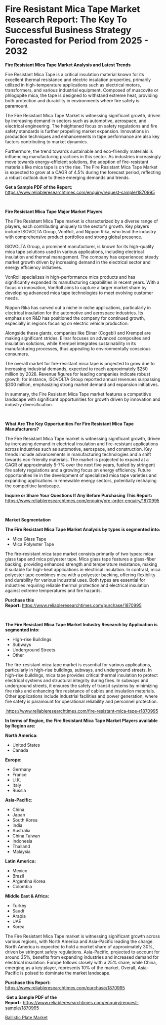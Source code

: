 <p><h1>Fire Resistant Mica Tape Market Research Report: The Key To Successful Business Strategy Forecasted for Period from 2025 - 2032</h1></p><p><strong>Fire Resistant Mica Tape Market Analysis and Latest Trends</strong></p>
<p><p>Fire Resistant Mica Tape is a critical insulation material known for its excellent thermal resistance and electric insulation properties, primarily utilized in high-temperature applications such as electrical motors, transformers, and various industrial equipment. Composed of muscovite or phlogopite mica, the tape is designed to withstand extreme heat, providing both protection and durability in environments where fire safety is paramount.</p><p>The Fire Resistant Mica Tape Market is witnessing significant growth, driven by increasing demand in sectors such as automotive, aerospace, and electrical engineering. The heightened focus on safety regulations and fire safety standards is further propelling market expansion. Innovations in production techniques and enhancements in tape performance are also key factors contributing to market dynamics. </p><p>Furthermore, the trend towards sustainable and eco-friendly materials is influencing manufacturing practices in this sector. As industries increasingly move towards energy-efficient solutions, the adoption of fire-resistant materials like mica tape is on the rise. The Fire Resistant Mica Tape Market is expected to grow at a CAGR of 4.5% during the forecast period, reflecting a robust outlook due to these emerging demands and trends.</p></p>
<p><strong>Get a Sample PDF of the Report:&nbsp;</strong> <a href="https://www.reliableresearchtimes.com/enquiry/request-sample/1870995?utm_campaign=2771&utm_medium=2&utm_source=Github&utm_content=ia&utm_term=02042025&utm_id=fire-resistant-mica-tape">https://www.reliableresearchtimes.com/enquiry/request-sample/1870995</a></p>
<p>&nbsp;</p>
<p><strong>Fire Resistant Mica Tape Major Market Players</strong></p>
<p><p>The Fire Resistant Mica Tape market is characterized by a diverse range of players, each contributing uniquely to the sector's growth. Key players include ISOVOLTA Group, VonRoll, and Nippon Rika, who lead the industry with comprehensive product portfolios and strong global presence. </p><p>ISOVOLTA Group, a prominent manufacturer, is known for its high-quality mica tape solutions used in various applications, including electrical insulation and thermal management. The company has experienced steady market growth driven by increasing demand in the electrical sector and energy efficiency initiatives.</p><p>VonRoll specializes in high-performance mica products and has significantly expanded its manufacturing capabilities in recent years. With a focus on innovation, VonRoll aims to capture a larger market share by developing advanced mica tape technologies to meet evolving customer needs.</p><p>Nippon Rika has carved out a niche in niche applications, particularly in electrical insulation for the automotive and aerospace industries. Its emphasis on R&D has positioned the company for continued growth, especially in regions focusing on electric vehicle production.</p><p>Alongside these giants, companies like Elinar (Cogebi) and Krempel are making significant strides. Elinar focuses on advanced composites and insulation solutions, while Krempel integrates sustainability in its manufacturing processes, thus appealing to environmentally conscious consumers.</p><p>The overall market for fire-resistant mica tape is projected to grow due to increasing industrial demands, expected to reach approximately $250 million by 2028. Revenue figures for leading companies indicate robust growth; for instance, ISOVOLTA Group reported annual revenues surpassing $300 million, emphasizing strong market demand and expansion initiatives.</p><p>In summary, the Fire Resistant Mica Tape market features a competitive landscape with significant opportunities for growth driven by innovation and industry diversification.</p></p>
<p>&nbsp;</p>
<p><strong>What Are The Key Opportunities For Fire Resistant Mica Tape Manufacturers?</strong></p>
<p><p>The Fire Resistant Mica Tape market is witnessing significant growth, driven by increasing demand in electrical insulation and fire-resistant applications across industries such as automotive, aerospace, and construction. Key trends include advancements in manufacturing technologies and a shift towards eco-friendly materials. The market is projected to expand at a CAGR of approximately 5-7% over the next five years, fueled by stringent fire safety regulations and a growing focus on energy efficiency. Future opportunities lie in the development of specialized mica tape varieties and expanding applications in renewable energy sectors, potentially reshaping the competitive landscape.</p></p>
<p><strong>Inquire or Share Your Questions If Any Before Purchasing This Report:</strong> <a href="https://www.reliableresearchtimes.com/enquiry/pre-order-enquiry/1870995?utm_campaign=2771&utm_medium=2&utm_source=Github&utm_content=ia&utm_term=02042025&utm_id=fire-resistant-mica-tape">https://www.reliableresearchtimes.com/enquiry/pre-order-enquiry/1870995</a></p>
<p>&nbsp;</p>
<p><strong>Market Segmentation</strong></p>
<p><strong>The Fire Resistant Mica Tape Market Analysis by types is segmented into:</strong></p>
<p><ul><li>Mica Glass Tape</li><li>Mica Polyester Tape</li></ul></p>
<p><p>The fire-resistant mica tape market consists primarily of two types: mica glass tape and mica polyester tape. Mica glass tape features a glass-fiber backing, providing enhanced strength and temperature resistance, making it suitable for high-heat applications in electrical insulation. In contrast, mica polyester tape combines mica with a polyester backing, offering flexibility and durability for various industrial uses. Both types are essential for industries requiring reliable thermal protection and electrical insulation against extreme temperatures and fire hazards.</p></p>
<p><strong>Purchase this Report:&nbsp;</strong><a href="https://www.reliableresearchtimes.com/purchase/1870995?utm_campaign=2771&utm_medium=2&utm_source=Github&utm_content=ia&utm_term=02042025&utm_id=fire-resistant-mica-tape">https://www.reliableresearchtimes.com/purchase/1870995</a></p>
<p>&nbsp;</p>
<p><strong>The Fire Resistant Mica Tape Market Industry Research by Application is segmented into:</strong></p>
<p><ul><li>High-rise Buildings</li><li>Subways</li><li>Underground Streets</li><li>Other</li></ul></p>
<p><p>The fire-resistant mica tape market is essential for various applications, particularly in high-rise buildings, subways, and underground streets. In high-rise buildings, mica tape provides critical thermal insulation to protect electrical systems and structural integrity during fires. In subways and underground streets, it ensures the safety of transit systems by minimizing fire risks and enhancing fire resistance of cables and insulation materials. Other applications include industrial facilities and power generation, where fire safety is paramount for operational reliability and personnel protection.</p></p>
<p><a href="https://www.reliableresearchtimes.com/fire-resistant-mica-tape-r1870995?utm_campaign=2771&utm_medium=2&utm_source=Github&utm_content=ia&utm_term=02042025&utm_id=fire-resistant-mica-tape">&nbsp;https://www.reliableresearchtimes.com/fire-resistant-mica-tape-r1870995</a></p>
<p><strong>In terms of Region, the Fire Resistant Mica Tape Market Players available by Region are:</strong></p>
<p>
    <p> <strong> North America: </strong>
        <ul>
            <li>United States</li>
            <li>Canada</li>
        </ul>
        </p> 
    <p> <strong> Europe: </strong>
        <ul>
            <li>Germany</li>
            <li>France</li>
            <li>U.K.</li>
            <li>Italy</li>
            <li>Russia</li>
        </ul>
        </p> 
    <p> <strong> Asia-Pacific: </strong>
        <ul>
            <li>China</li>
            <li>Japan</li>
            <li>South Korea</li>
            <li>India</li>
            <li>Australia</li>
            <li>China Taiwan</li>
            <li>Indonesia</li>
            <li>Thailand</li>
            <li>Malaysia</li>
        </ul>
        </p> 
    <p> <strong> Latin America: </strong>
        <ul>
            <li>Mexico</li>
            <li>Brazil</li>
            <li>Argentina Korea</li>
            <li>Colombia</li>
        </ul>
        </p> 
    <p> <strong> Middle East & Africa: </strong>
        <ul>
            <li>Turkey</li>
            <li>Saudi</li>
            <li>Arabia</li>
            <li>UAE</li>
            <li>Korea</li>
        </ul>
    </p>
    </p>
<p><p>The Fire Resistant Mica Tape market is witnessing significant growth across various regions, with North America and Asia-Pacific leading the charge. North America is expected to hold a market share of approximately 30%, driven by stringent safety regulations. Asia-Pacific, projected to account for around 35%, benefits from expanding industries and increased demand for electrical insulation. Europe follows closely with a 25% share, while China, emerging as a key player, represents 10% of the market. Overall, Asia-Pacific is poised to dominate the market landscape.</p></p>
<p><strong>Purchase this Report: </strong><a href="https://www.reliableresearchtimes.com/purchase/1870995?utm_campaign=2771&utm_medium=2&utm_source=Github&utm_content=ia&utm_term=02042025&utm_id=fire-resistant-mica-tape">https://www.reliableresearchtimes.com/purchase/1870995</a></p>
<p>&nbsp;<strong>Get a Sample PDF of the Report:&nbsp;&nbsp;</strong><a href="https://www.reliableresearchtimes.com/enquiry/request-sample/1870995?utm_campaign=2771&utm_medium=2&utm_source=Github&utm_content=ia&utm_term=02042025&utm_id=fire-resistant-mica-tape">https://www.reliableresearchtimes.com/enquiry/request-sample/1870995</a></p>
<p><strong></strong></p>
<p><p><a href="https://github.com/abuugjetaj/Market-Research-Report-List-1/blob/main/ballistic-plate-market.md?utm_campaign=2771&utm_medium=2&utm_source=Github&utm_content=ia&utm_term=02042025&utm_id=fire-resistant-mica-tape">Ballistic Plate Market</a></p></p>